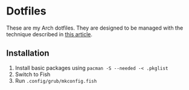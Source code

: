 # Dotfiles

These are my Arch dotfiles. They are designed to be managed with the technique described in [this article](https://www.atlassian.com/git/tutorials/dotfiles).

## Installation
1. Install basic packages using `pacman -S --needed -< .pkglist`
2. Switch to Fish
3. Run `.config/grub/mkconfig.fish`
